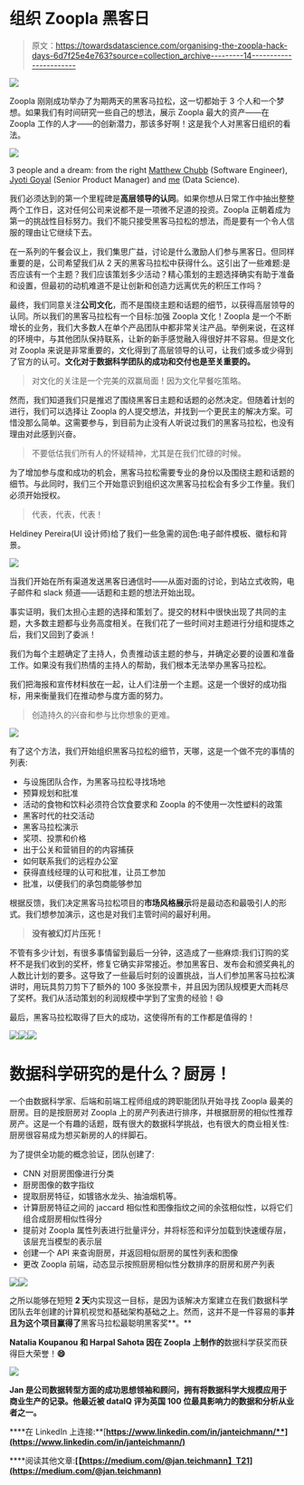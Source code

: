 # 组织 Zoopla 黑客日

> 原文：<https://towardsdatascience.com/organising-the-zoopla-hack-days-6d7f25e4e763?source=collection_archive---------14----------------------->

![](img/522d6905878ccada791eab526ff09c26.png)

Zoopla 刚刚成功举办了为期两天的黑客马拉松，这一切都始于 3 个人和一个梦想。如果我们有时间研究一些自己的想法，展示 Zoopla 最大的资产——在 Zoopla 工作的人才——的创新潜力，那该多好啊！这是我个人对黑客日组织的看法。

![](img/2c31a26ec990e294f0b9f6d6d2352128.png)

3 people and a dream: from the right [Matthew Chubb](https://www.linkedin.com/in/matthew-chubb/) (Software Engineer), [Jyoti Goyal](https://www.linkedin.com/in/jyoti-goyal/) (Senior Product Manager) and [me](https://www.linkedin.com/in/janteichmann/) (Data Science).

我们必须达到的第一个里程碑是**高层领导的认同**。如果你想从日常工作中抽出整整两个工作日，这对任何公司来说都不是一项微不足道的投资。Zoopla 正朝着成为第一的挑战性目标努力。我们不能只接受黑客马拉松的想法，而是要有一个令人信服的理由让它继续下去。

在一系列的午餐会议上，我们集思广益，讨论是什么激励人们参与黑客日。但同样重要的是，公司希望我们从 2 天的黑客马拉松中获得什么。这引出了一些难题:是否应该有一个主题？我们应该策划多少活动？精心策划的主题选择确实有助于准备和设置，但最初的动机难道不是让创新和创造力远离优先的积压工作吗？

最终，我们同意关注**公司文化**，而不是围绕主题和话题的细节，以获得高层领导的认同。所以我们的黑客马拉松有一个目标:加强 Zoopla 文化！Zoopla 是一个不断增长的业务，我们大多数人在单个产品团队中都非常关注产品。举例来说，在这样的环境中，与其他团队保持联系，让新的新手感觉融入得很好并不容易。但是文化对 Zoopla 来说是非常重要的，文化得到了高层领导的认可，让我们或多或少得到了官方的认可。**文化对于数据科学团队的成功和交付也是至关重要的。**

> 对文化的关注是一个完美的双赢局面！因为文化早餐吃策略。

然而，我们知道我们只是推迟了围绕黑客日主题和话题的必然决定。但随着计划的进行，我们可以选择让 Zoopla 的人提交想法，并找到一个更民主的解决方案。可惜没那么简单。这需要参与，到目前为止没有人听说过我们的黑客马拉松，也没有理由对此感到兴奋。

> 不要低估我们所有人的怀疑精神，尤其是在我们忙碌的时候。

为了增加参与度和成功的机会，黑客马拉松需要专业的身份以及围绕主题和话题的细节。与此同时，我们三个开始意识到组织这次黑客马拉松会有多少工作量。我们必须开始授权。

> 代表，代表，代表！

Heldiney Pereira(UI 设计师)给了我们一些急需的润色:电子邮件模板、徽标和背景。

![](img/4edf11bd2042c32a4645ad9445fc1e98.png)

当我们开始在所有渠道发送黑客日通信时——从面对面的讨论，到站立式收购，电子邮件和 slack 频道——话题和主题的想法开始出现。

事实证明，我们太担心主题的选择和策划了。提交的材料中很快出现了共同的主题，大多数主题都与业务高度相关。在我们花了一些时间对主题进行分组和提炼之后，我们又回到了委派！

我们为每个主题确定了主持人，负责推动该主题的参与，并确定必要的设置和准备工作。如果没有我们热情的主持人的帮助，我们根本无法举办黑客马拉松。

我们把海报和宣传材料放在一起，让人们注册一个主题。这是一个很好的成功指标，用来衡量我们在推动参与度方面的努力。

> 创造持久的兴奋和参与比你想象的更难。

![](img/1a4ba65127df3148e2802e8b97b17266.png)

有了这个方法，我们开始组织黑客马拉松的细节，天哪，这是一个做不完的事情的列表:

*   与设施团队合作，为黑客马拉松寻找场地
*   预算规划和批准
*   活动的食物和饮料必须符合饮食要求和 Zoopla 的不使用一次性塑料的政策
*   黑客时代的社交活动
*   黑客马拉松演示
*   奖项、投票和价格
*   出于公关和营销目的的内容捕获
*   如何联系我们的远程办公室
*   获得直线经理的认可和批准，让员工参加
*   批准，以便我们的承包商能够参加

根据反馈，我们决定黑客马拉松项目的**市场风格展示**将是最动态和最吸引人的形式。我们想参加演示，这也是对我们主管时间的最好利用。

> **没有被幻灯片压死！**

不管有多少计划，有很多事情留到最后一分钟，这造成了一些麻烦:我们订购的奖杯不是我们收到的奖杯，修复它确实非常接近。参加黑客日、发布会和颁奖典礼的人数比计划的要多。这导致了一些最后时刻的设置挑战，当人们参加黑客马拉松演讲时，用玩具剪刀剪下了额外的 100 多张投票卡，并且因为团队规模更大而耗尽了奖杯。我们从活动策划的利润规模中学到了宝贵的经验！😄

最后，黑客马拉松取得了巨大的成功，这使得所有的工作都是值得的！

![](img/e8c6e36fdc82df24f38070123f4bc68c.png)![](img/3af07c4298e60a4b0e144ea0b1fc9b39.png)![](img/1a0669a3b7cbba97a4642f220c1fb621.png)

# 数据科学研究的是什么？厨房！

一个由数据科学家、后端和前端工程师组成的跨职能团队开始寻找 Zoopla 最美的厨房。目的是按厨房对 Zoopla 上的房产列表进行排序，并根据厨房的相似性推荐房产。这是一个有趣的话题，既有很大的数据科学挑战，也有很大的商业相关性:厨房很容易成为想买新房的人的绊脚石。

为了提供全功能的概念验证，团队创建了:

*   CNN 对厨房图像进行分类
*   厨房图像的数字指纹
*   提取厨房特征，如镀铬水龙头、抽油烟机等。
*   计算厨房特征之间的 jaccard 相似性和图像指纹之间的余弦相似性，以将它们组合成厨房相似性得分
*   提前对 Zoopla 属性列表进行批量评分，并将标签和评分加载到快速缓存层，该层充当模型的表示层
*   创建一个 API 来查询厨房，并返回相似厨房的属性列表和图像
*   更改 Zoopla 前端，动态显示按照厨房相似性分数排序的厨房和房产列表

![](img/44f8c5cb764ba1687d5eeda3afe6e6aa.png)![](img/fea6dedbd59b16e548bb6cf88c69ca3d.png)

之所以能够在短短 **2 天**内实现这一目标，是因为该解决方案建立在我们数据科学团队去年创建的计算机视觉和基础架构基础之上。然而，这并不是一件容易的事**并且为这个项目赢得了**黑客马拉松最聪明黑客奖**。**

**Natalia Koupanou 和 Harpal Sahota 因在 Zoopla 上制作的**数据科学获奖而获得巨大荣誉！**😄**

**![](img/b40fa03f9762d1ec3c427365a4c45786.png)**

**Jan 是公司数据转型方面的成功思想领袖和顾问，拥有将数据科学大规模应用于商业生产的记录。他最近被 dataIQ 评为英国 100 位最具影响力的数据和分析从业者之一。**

****在 LinkedIn 上连接:**[**https://www.linkedin.com/in/janteichmann/**](https://www.linkedin.com/in/janteichmann/)**

****阅读其他文章:**[【https://medium.com/@jan.teichmann】T21](https://medium.com/@jan.teichmann)**